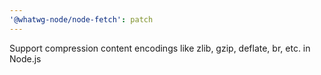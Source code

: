 ```yaml
---
'@whatwg-node/node-fetch': patch
---
```


Support compression content encodings like zlib, gzip, deflate, br, etc. in Node.js

